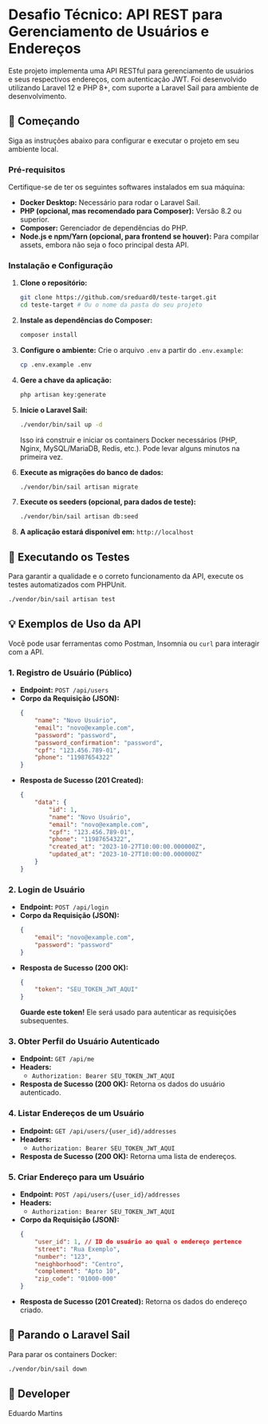 # Desafio Técnico: API REST para Gerenciamento de Usuários e Endereços

Este projeto implementa uma API RESTful para gerenciamento de usuários e seus respectivos endereços, com autenticação JWT. Foi desenvolvido utilizando Laravel 12 e PHP 8+, com suporte a Laravel Sail para ambiente de desenvolvimento.

## 🚀 Começando

Siga as instruções abaixo para configurar e executar o projeto em seu ambiente local.

### Pré-requisitos

Certifique-se de ter os seguintes softwares instalados em sua máquina:

*   **Docker Desktop:** Necessário para rodar o Laravel Sail.
*   **PHP (opcional, mas recomendado para Composer):** Versão 8.2 ou superior.
*   **Composer:** Gerenciador de dependências do PHP.
*   **Node.js e npm/Yarn (opcional, para frontend se houver):** Para compilar assets, embora não seja o foco principal desta API.

### Instalação e Configuração

1.  **Clone o repositório:**
    ```bash
    git clone https://github.com/sreduard0/teste-target.git
    cd teste-target # Ou o nome da pasta do seu projeto
    ```

2.  **Instale as dependências do Composer:**
    ```bash
    composer install
    ```

3.  **Configure o ambiente:**
    Crie o arquivo `.env` a partir do `.env.example`:
    ```bash
    cp .env.example .env
    ```

4.  **Gere a chave da aplicação:**
    ```bash
    php artisan key:generate
    ```

5.  **Inicie o Laravel Sail:**
    ```bash
    ./vendor/bin/sail up -d
    ```
    Isso irá construir e iniciar os containers Docker necessários (PHP, Nginx, MySQL/MariaDB, Redis, etc.). Pode levar alguns minutos na primeira vez.

6.  **Execute as migrações do banco de dados:**
    ```bash
    ./vendor/bin/sail artisan migrate
    ```

7.  **Execute os seeders (opcional, para dados de teste):**
    ```bash
    ./vendor/bin/sail artisan db:seed
    ```

8.  **A aplicação estará disponível em:** `http://localhost`

## 🧪 Executando os Testes

Para garantir a qualidade e o correto funcionamento da API, execute os testes automatizados com PHPUnit.

```bash
./vendor/bin/sail artisan test
```

## 💡 Exemplos de Uso da API

Você pode usar ferramentas como Postman, Insomnia ou `curl` para interagir com a API.

### 1. Registro de Usuário (Público)

*   **Endpoint:** `POST /api/users`
*   **Corpo da Requisição (JSON):**
    ```json
    {
        "name": "Novo Usuário",
        "email": "novo@example.com",
        "password": "password",
        "password_confirmation": "password",
        "cpf": "123.456.789-01",
        "phone": "11987654322"
    }
    ```
*   **Resposta de Sucesso (201 Created):**
    ```json
    {
        "data": {
            "id": 1,
            "name": "Novo Usuário",
            "email": "novo@example.com",
            "cpf": "123.456.789-01",
            "phone": "11987654322",
            "created_at": "2023-10-27T10:00:00.000000Z",
            "updated_at": "2023-10-27T10:00:00.000000Z"
        }
    }
    ```

### 2. Login de Usuário

*   **Endpoint:** `POST /api/login`
*   **Corpo da Requisição (JSON):**
    ```json
    {
        "email": "novo@example.com",
        "password": "password"
    }
    ```
*   **Resposta de Sucesso (200 OK):**
    ```json
    {
        "token": "SEU_TOKEN_JWT_AQUI"
    }
    ```
    **Guarde este token!** Ele será usado para autenticar as requisições subsequentes.

### 3. Obter Perfil do Usuário Autenticado

*   **Endpoint:** `GET /api/me`
*   **Headers:**
    *   `Authorization: Bearer SEU_TOKEN_JWT_AQUI`
*   **Resposta de Sucesso (200 OK):** Retorna os dados do usuário autenticado.

### 4. Listar Endereços de um Usuário

*   **Endpoint:** `GET /api/users/{user_id}/addresses`
*   **Headers:**
    *   `Authorization: Bearer SEU_TOKEN_JWT_AQUI`
*   **Resposta de Sucesso (200 OK):** Retorna uma lista de endereços.

### 5. Criar Endereço para um Usuário

*   **Endpoint:** `POST /api/users/{user_id}/addresses`
*   **Headers:**
    *   `Authorization: Bearer SEU_TOKEN_JWT_AQUI`
*   **Corpo da Requisição (JSON):**
    ```json
    {
        "user_id": 1, // ID do usuário ao qual o endereço pertence
        "street": "Rua Exemplo",
        "number": "123",
        "neighborhood": "Centro",
        "complement": "Apto 10",
        "zip_code": "01000-000"
    }
    ```
*   **Resposta de Sucesso (201 Created):** Retorna os dados do endereço criado.

## 🛑 Parando o Laravel Sail

Para parar os containers Docker:

```bash
./vendor/bin/sail down
```

## 🤝 Developer

Eduardo Martins
